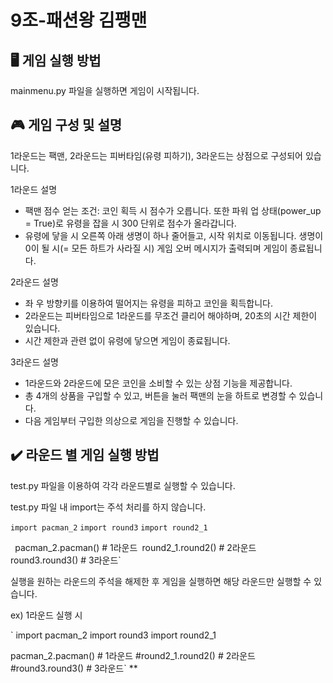 # 9조-패션왕 김팽맨

## 🖥️ 게임 실행 방법
mainmenu.py 파일을 실행하면 게임이 시작됩니다.

## 🎮 게임 구성 및 설명
1라운드는 팩맨, 2라운드는 피버타임(유령 피하기), 3라운드는 상점으로 구성되어 있습니다.

1라운드 설명
- 팩맨 점수 얻는 조건: 코인 획득 시 점수가 오릅니다. 또한 파워 업 상태(power_up = True)로 유령을 잡을 시 300 단위로 점수가 올라갑니다.
- 유령에 닿을 시 오른쪽 아래 생명이 하나 줄어들고, 시작 위치로 이동됩니다. 생명이 0이 될 시(= 모든 하트가 사라질 시) 게임 오버 메시지가 출력되며 게임이 종료됩니다.


2라운드 설명
- 좌 우 방향키를 이용하여 떨어지는 유령을 피하고 코인을 획득합니다.
- 2라운드는 피버타임으로 1라운드를 무조건 클리어 해야하며, 20초의 시간 제한이 있습니다.
- 시간 제한과 관련 없이 유령에 닿으면 게임이 종료됩니다.


3라운드 설명
- 1라운드와 2라운드에 모은 코인을 소비할 수 있는 상점 기능을 제공합니다.
- 총 4개의 상품을 구입할 수 있고, 버튼을 눌러 팩맨의 눈을 하트로 변경할 수 있습니다.
- 다음 게임부터 구입한 의상으로 게임을 진행할 수 있습니다.



## ✔️ 라운드 별 게임 실행 방법
test.py 파일을 이용하여 각각 라운드별로 실행할 수 있습니다. 

test.py 파일 내 import는 주석 처리를 하지 않습니다.

`import pacman_2`
`import round3`
`import round2_1`

`
`pacman_2.pacman() # 1라운드`
`round2_1.round2() # 2라운드`
`round3.round3() # 3라운드`

실행을 원하는 라운드의 주석을 해제한 후 게임을 실행하면 해당 라운드만 실행할 수 있습니다.

ex) 1라운드 실행 시

`
import pacman_2
import round3
import round2_1 

pacman_2.pacman() # 1라운드
#round2_1.round2() # 2라운드
#round3.round3() # 3라운드`
**
